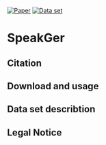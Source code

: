 [![Paper](https://badgen.net/badge/paper/CPSS@Konvens23/red?icon=firefox)](https://lwus.statistik.tu-dortmund.de/) [![Data set](https://badgen.net/badge/dataset/BERD@NFDI/green?icon=firefox)](https://lwus.statistik.tu-dortmund.de/)
# SpeakGer
## Citation

## Download and usage

## Data set describtion

## Legal Notice
